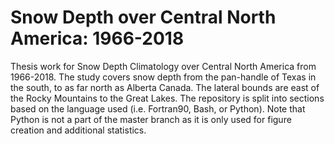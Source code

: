# Snow Depth over Central North America: 1966-2018
Thesis work for Snow Depth Climatology over Central North America from 1966-2018.
  The study covers snow depth from the pan-handle of Texas in the south, to as far north as Alberta Canada. 
  The lateral bounds are east of the Rocky Mountains to the Great Lakes.
The repository is split into sections based on the language used (i.e. Fortran90, Bash, or Python).
Note that Python is not a part of the master branch as it is only used for figure creation and additional statistics.
